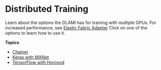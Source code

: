 # Distributed Training<a name="distributed-training"></a>

Learn about the options the DLAMI has for training with multiple GPUs\. For increased performance, see [Elastic Fabric Adapter](tutorial-efa.md) Click on one of the options to learn how to use it\.

**Topics**
+ [Chainer](tutorial-chainer.md)
+ [Keras with MXNet](keras-mxnet.md)
+ [TensorFlow with Horovod](tutorial-horovod-tensorflow.md)